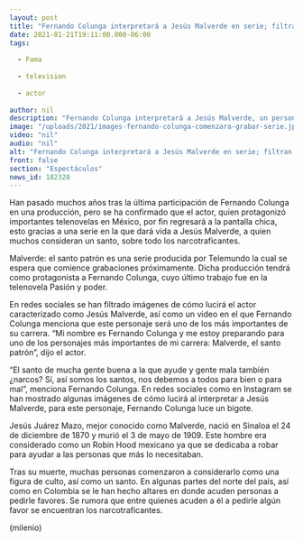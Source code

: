 ```yaml
---
layout: post
title: "Fernando Colunga interpretará a Jesús Malverde en serie; filtran imágenes de cómo lucirá"
date: 2021-01-21T19:11:00.000-06:00
tags:
  
  - Fama
  
  - television
  
  - actor
  
author: nil
description: "Fernando Colunga interpretará a Jesús Malverde, un personaje a los que supuestamente se encomiendan los narcotraficantes. Filtran fotos de cómo lucirá. "
image: "/uploads/2021/images-fernando-colunga-comenzara-grabar-serie.jpg"
video: "nil"
audio: "nil"
alt: "Fernando Colunga interpretará a Jesús Malverde en serie; filtran imágenes de cómo lucirá"
front: false
section: "Espectáculos"
news_id: 182328
---
```


Han pasado muchos años tras la última participación de Fernando Colunga en una producción, pero se ha confirmado que el actor, quien protagonizó importantes telenovelas en México, por fin regresará a la pantalla chica, esto gracias a una serie en la que dará vida a Jesús Malverde, a quien muchos consideran un santo, sobre todo los narcotraficantes. 

Malverde: el santo patrón es una serie producida por Telemundo la cual se espera que comience grabaciones próximamente. Dicha producción tendrá como protagonista a Fernando Colunga, cuyo último trabajo fue en la telenovela Pasión y poder. 

En redes sociales se han filtrado imágenes de cómo lucirá el actor caracterizado como Jesús Malverde, así como un video en el que Fernando Colunga menciona que este personaje será uno de los más importantes de su carrera. 
“Mi nombre es Fernando Colunga y me estoy preparando para uno de los personajes más importantes de mi carrera: Malverde, el santo patrón”, dijo el actor. 

“El santo de mucha gente buena a la que ayude y gente mala también ¿narcos? Sí, así somos los santos, nos debemos a todos para bien o para mal”, menciona Fernando Colunga. 
En redes sociales como en Instagram se han mostrado algunas imágenes de cómo lucirá al interpretar a Jesús Malverde, para este personaje, Fernando Colunga luce un bigote. 

Jesús Juárez Mazo, mejor conocido como Malverde, nació en Sinaloa el 24 de diciembre de 1870 y murió el 3 de mayo de 1909. Este hombre era considerado como un Robin Hood mexicano ya que se dedicaba a robar para ayudar a las personas que más lo necesitaban. 

Tras su muerte, muchas personas comenzaron a considerarlo como una figura de culto, así como un santo. En algunas partes del norte del país, así como en Colombia se le han hecho altares en donde acuden personas a pedirle favores. Se rumora que entre quienes acuden a él a pedirle algún favor se encuentran los narcotraficantes.  

(milenio)